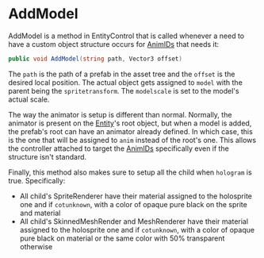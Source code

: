 # AddModel
AddModel is a method in EntityControl that is called whenever a need to have a custom object structure occurs for [AnimIDs](../../../Enums%20and%20IDs/AnimIDs.md) that needs it:

````cs
public void AddModel(string path, Vector3 offset)
````

The `path` is the path of a prefab in the asset tree and the `offset` is the desired local position. The actual object gets assigned to `model` with the parent being the `spritetransform`. The `modelscale` is set to the model's actual scale.

The way the animator is setup is different than normal. Normally, the animator is present on the [Entity](../../Entity.md)'s root object, but when a model is added, the prefab's root can have an animator already defined. In which case, this is the one that will be assigned to `anim` instead of the root's one. This allows the controller attached to target the [AnimIDs](../../../Enums%20and%20IDs/AnimIDs.md) specifically even if the structure isn't standard.

Finally, this method also makes sure to setup all the child when `hologram` is true. Specifically:

* All child's SpriteRenderer have their material assigned to the holosprite one and if `cotunknown`, with a color of opaque pure black on the sprite and material
* All child's SkinnedMeshRender and MeshRenderer have their material assigned to the holosprite one and if `cotunknown`, with a color of opaque pure black on material or the same color with 50% transparent otherwise
